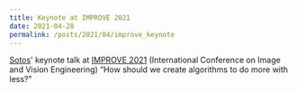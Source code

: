 ```yaml
---
title: Keynote at IMPROVE 2021
date: 2021-04-28
permalink: /posts/2021/04/improve_keynote
---
```


 [Sotos](/team/tsaftaris)' keynote talk at [IMPROVE 2021](http://improve.scitevents.org/KeynoteSpeakers.aspx) (International Conference on Image and Vision Engineering) “How should we create algorithms to do more with less?”



